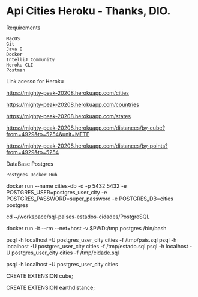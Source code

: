 # Api Cities Heroku - Thanks, DIO.

Requirements

    MacOS
    Git
    Java 8
    Docker
    IntelliJ Community
    Heroku CLI
    Postman

Link acesso for Heroku

https://mighty-peak-20208.herokuapp.com/cities

https://mighty-peak-20208.herokuapp.com/countries

https://mighty-peak-20208.herokuapp.com/states

https://mighty-peak-20208.herokuapp.com/distances/by-cube?from=4929&to=5254&unit=METE

https://mighty-peak-20208.herokuapp.com/distances/by-points?from=4929&to=5254


DataBase
Postgres

    Postgres Docker Hub

docker run --name cities-db -d -p 5432:5432 -e POSTGRES_USER=postgres_user_city -e POSTGRES_PASSWORD=super_password -e POSTGRES_DB=cities postgres

cd ~/workspace/sql-paises-estados-cidades/PostgreSQL

docker run -it --rm --net=host -v $PWD:/tmp postgres /bin/bash

psql -h localhost -U postgres_user_city cities -f /tmp/pais.sql
psql -h localhost -U postgres_user_city cities -f /tmp/estado.sql
psql -h localhost -U postgres_user_city cities -f /tmp/cidade.sql

psql -h localhost -U postgres_user_city cities

CREATE EXTENSION cube; 

CREATE EXTENSION earthdistance;
